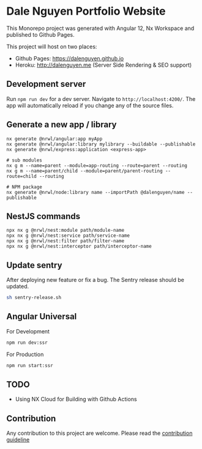 # Dale Nguyen Portfolio Website

This Monorepo project was generated with Angular 12, Nx Workspace and published to Github Pages.

This project will host on two places:

- Github Pages: https://dalenguyen.github.io
- Heroku: http://dalenguyen.me (Server Side Rendering & SEO support)

## Development server

Run `npm run dev` for a dev server. Navigate to `http://localhost:4200/`. The app will automatically reload if you change any of the source files.

## Generate a new app / library

```
nx generate @nrwl/angular:app myApp
nx generate @nrwl/angular:library mylibrary --buildable --publishable
nx generate @nrwl/express:application <express-app>

# sub modules
nx g m --name=parent --module=app-routing --route=parent --routing
nx g m --name=parent/child --module=parent/parent-routing --route=child --routing

# NPM package
nx generate @nrwl/node:library name --importPath @dalenguyen/name --publishable

```

## NestJS commands

```
npx nx g @nrwl/nest:module path/module-name
npx nx g @nrwl/nest:service path/service-name
npx nx g @nrwl/nest:filter path/filter-name
npx nx g @nrwl/nest:interceptor path/interceptor-name
```

## Update sentry

After deploying new feature or fix a bug. The Sentry release should be updated.

```sh
sh sentry-release.sh
```

## Angular Universal

For Development

```sh
npm run dev:ssr
```

For Production

```sh
npm run start:ssr
```

## TODO

- Using NX Cloud for Building with Github Actions

## Contribution

Any contribution to this project are welcome. Please read the [contribution guideline](https://github.com/dalenguyen/dalenguyen.github.io/blob/dev/CONTRIBUTING.md)
